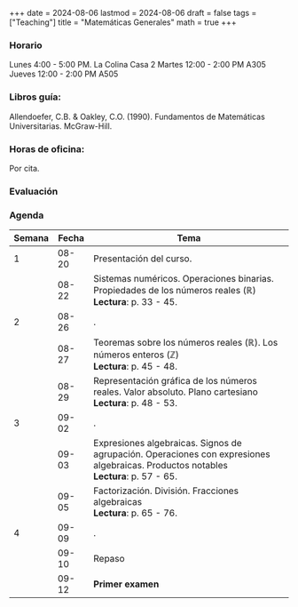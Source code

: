 +++
date      = 2024-08-06
lastmod   = 2024-08-06
draft     = false
tags      = ["Teaching"]
title     = "Matemáticas Generales"
math      = true
+++

### Horario

Lunes 4:00 - 5:00 PM. La Colina Casa 2 
Martes 12:00 - 2:00 PM A305 
Jueves 12:00 - 2:00 PM A505 

### Libros guía:

Allendoefer, C.B. & Oakley, C.O. (1990). Fundamentos de Matemáticas Universitarias. McGraw-Hill.

### Horas de oficina: 

Por cita.

### Evaluación

### Agenda

Semana | Fecha | Tema
---| --- | ----
1  | 08-20 | Presentación del curso.
&nbsp; | 08-22 | Sistemas numéricos. Operaciones binarias. Propiedades de los números reales ($\mathbb{R}$) <br> **Lectura**: p. 33 - 45.
2  | 08-26 | .
&nbsp; | 08-27 | Teoremas sobre los números reales ($\mathbb{R}$). Los números enteros ($\mathbb{Z}$) <br> **Lectura**: p. 45 - 48.
&nbsp; | 08-29 | Representación gráfica de los números reales. Valor absoluto. Plano cartesiano <br> **Lectura**: p. 48 - 53.
3  | 09-02 | .
&nbsp; | 09-03 | Expresiones algebraicas. Signos de agrupación. Operaciones con expresiones algebraicas. Productos notables<br> **Lectura**: p. 57 - 65.
&nbsp; | 09-05 | Factorización. División. Fracciones algebraicas <br> **Lectura**: p. 65 - 76.
4  | 09-09 | .
&nbsp; | 09-10 | Repaso
&nbsp; | 09-12 | **Primer examen**

